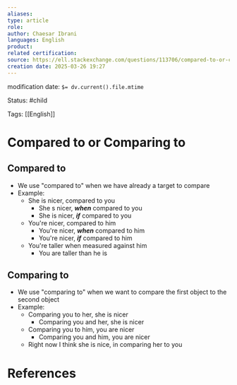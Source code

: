 ```yaml
---
aliases: 
type: article
role: 
author: Chaesar Ibrani
languages: English
product: 
related certification: 
source: https://ell.stackexchange.com/questions/113706/compared-to-or-comparing-to
creation date: 2025-03-26 19:27
---
```

modification date: `$= dv.current().file.mtime`

Status: #child 

Tags: [[English]]

# Compared to or Comparing to

## Compared to

- We use "compared to" when we have already a target to compare
- Example:
	- She is nicer, compared to you
		- She s nicer, ***when*** compared to you
		- She is nicer, ***if*** compared to you
	- You're nicer, compared to him
		- You're nicer, ***when*** compared to him
		- You're nicer, ***if*** compared to him
	- You're taller when measured against him
		- You are taller than he is

## Comparing to

- We use "comparing to" when we want to compare the first object to the second object
- Example:
	- Comparing you to her, she is nicer
		- Comparing you and her, she is nicer
	- Comparing you to him, you are nicer
		- Comparing you and him, you are nicer
	- Right now I think she is nice, in comparing her to you


# References
